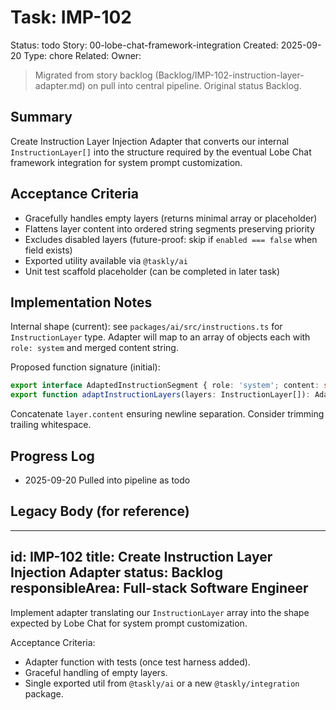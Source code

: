 # Task: IMP-102
Status: todo
Story: 00-lobe-chat-framework-integration
Created: 2025-09-20
Type: chore
Related:
Owner:

> Migrated from story backlog (Backlog/IMP-102-instruction-layer-adapter.md) on pull into central pipeline. Original status Backlog.

## Summary
Create Instruction Layer Injection Adapter that converts our internal `InstructionLayer[]` into the structure required by the eventual Lobe Chat framework integration for system prompt customization.

## Acceptance Criteria
- Gracefully handles empty layers (returns minimal array or placeholder)
- Flattens layer content into ordered string segments preserving priority
- Excludes disabled layers (future-proof: skip if `enabled === false` when field exists)
- Exported utility available via `@taskly/ai`
- Unit test scaffold placeholder (can be completed in later task)

## Implementation Notes
Internal shape (current): see `packages/ai/src/instructions.ts` for `InstructionLayer` type. Adapter will map to an array of objects each with `role: system` and merged content string.

Proposed function signature (initial):
```ts
export interface AdaptedInstructionSegment { role: 'system'; content: string }
export function adaptInstructionLayers(layers: InstructionLayer[]): AdaptedInstructionSegment[]
```
Concatenate `layer.content` ensuring newline separation. Consider trimming trailing whitespace.

## Progress Log
- 2025-09-20 Pulled into pipeline as todo

## Legacy Body (for reference)
---
id: IMP-102
title: Create Instruction Layer Injection Adapter
status: Backlog
responsibleArea: Full-stack Software Engineer
---
Implement adapter translating our `InstructionLayer` array into the shape expected by Lobe Chat for system prompt customization.

Acceptance Criteria:
- Adapter function with tests (once test harness added).
- Graceful handling of empty layers.
- Single exported util from `@taskly/ai` or a new `@taskly/integration` package.
